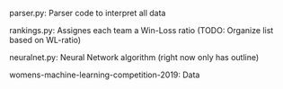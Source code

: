parser.py: Parser code to interpret all data

rankings.py: Assignes each team a Win-Loss ratio (TODO: Organize list based on WL-ratio)

neuralnet.py: Neural Network algorithm (right now only has outline)

womens-machine-learning-competition-2019: Data
